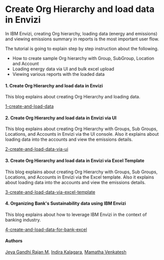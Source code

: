 # Create Org Hierarchy and load data in Envizi

In IBM Envizi, creating Org hierarchy, loading data (energy and emissions) and viewing emissions summary in reports is the most important user flow.

The tutorial is going to explain step by step instruction about the following.
- How to create sample Org hierarchy with Group, SubGroup, Location and Account
- Loading energy data via UI and bulk excel upload
- Viewing various reports with the loaded data

#### 1. Create Org Hierarchy and load data in Envizi

This blog explains about creating Org Hierarchy and loading data.

[1-create-and-load-data](./1-create-and-load-data/)

#### 2. Create Org Hierarchy and load data in Envizi via UI

This blog explains about creating Org Hierarchy with Groups, Sub Groups, Locations, and Accounts in Envizi via the UI console. Also it explains about loading data into the accounts and view the emissions details.

[2-create-and-load-data-via-ui](./2-create-and-load-data-via-ui/)

#### 3. Create Org Hierarchy and load data in Envizi via Excel Template

This blog explains about creating Org Hierarchy with Groups, Sub Groups, Locations, and Accounts in Envizi via the Excel template. Also it explains about loading data into the accounts and view the emissions details.

[3-create-and-load-data-via-excel-template](./3-create-and-load-data-via-excel-template/)

#### 4. Organizing Bank's Sustainability data using IBM Envizi

This blog explains about how to leverage IBM Envizi in the context of banking industry. 

[4-create-and-load-data-for-bank-excel](./4-create-and-load-data-for-bank-excel/)

#### Authors
 [Jeya Gandhi Rajan M](https://community.ibm.com/community/user/envirintel/people/jeya-gandhi-rajan-m1), [Indira Kalagara](https://community.ibm.com/community/user/envirintel/people/indira-kumari-kalagara1), [Mamatha Venkatesh](https://community.ibm.com/community/user/envirintel/network/members/profile?UserKey=813a3553-d5cc-4b76-9970-ed40f865cb31)
